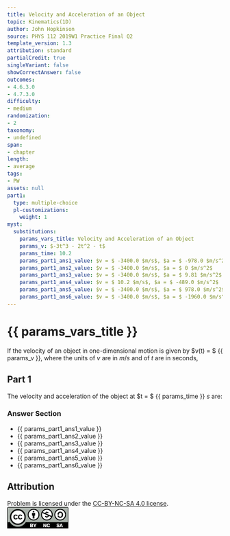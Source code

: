 ```yaml
---
title: Velocity and Acceleration of an Object
topic: Kinematics(1D)
author: John Hopkinson
source: PHYS 112 2019W1 Practice Final Q2
template_version: 1.3
attribution: standard
partialCredit: true
singleVariant: false
showCorrectAnswer: false
outcomes:
- 4.6.3.0
- 4.7.3.0
difficulty:
- medium
randomization:
- 2
taxonomy:
- undefined
span:
- chapter
length:
- average
tags:
- PW
assets: null
part1:
  type: multiple-choice
  pl-customizations:
    weight: 1
myst:
  substitutions:
    params_vars_title: Velocity and Acceleration of an Object
    params_v: $-3t^3 - 2t^2 - t$
    params_time: 10.2
    params_part1_ans1_value: $v = $ -3400.0 $m/s$, $a = $ -978.0 $m/s^2$
    params_part1_ans2_value: $v = $ -3400.0 $m/s$, $a = $ 0 $m/s^2$
    params_part1_ans3_value: $v = $ -3400.0 $m/s$, $a = $ 9.81 $m/s^2$
    params_part1_ans4_value: $v = $ 10.2 $m/s$, $a = $ -489.0 $m/s^2$
    params_part1_ans5_value: $v = $ -3400.0 $m/s$, $a = $ 978.0 $m/s^2$
    params_part1_ans6_value: $v = $ -3400.0 $m/s$, $a = $ -1960.0 $m/s^2$
---
```

# {{ params_vars_title }}
If the velocity of an object in one-dimensional motion is given by $v(t) = $ {{ params_v }}, where the units of $v$ are in $m/s$ and of $t$ are in seconds,

## Part 1

The velocity and acceleration of the object at $t = $ {{ params_time }} $s$ are:

### Answer Section

- {{ params_part1_ans1_value }}
- {{ params_part1_ans2_value }}
- {{ params_part1_ans3_value }}
- {{ params_part1_ans4_value }}
- {{ params_part1_ans5_value }}
- {{ params_part1_ans6_value }}

## Attribution

Problem is licensed under the [CC-BY-NC-SA 4.0 license](https://creativecommons.org/licenses/by-nc-sa/4.0/).<br> ![The Creative Commons 4.0 license requiring attribution-BY, non-commercial-NC, and share-alike-SA license.](https://raw.githubusercontent.com/firasm/bits/master/by-nc-sa.png)